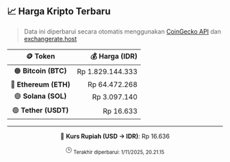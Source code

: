 

<!-- HARGA_KRIPTO -->
## 📈 Harga Kripto Terbaru

> Data ini diperbarui secara otomatis menggunakan [CoinGecko API](https://www.coingecko.com/) dan [exchangerate.host](https://exchangerate.host/)

<div align="center">

| 🪙 Token | 💰 Harga (IDR) |
|:------:|---------------:|
| 🟠 **Bitcoin (BTC)**   | Rp 1.829.144.333 |
| 🔵 **Ethereum (ETH)**  | Rp 64.472.268 |
| 🟣 **Solana (SOL)**    | Rp 3.097.140 |
| 🟢 **Tether (USDT)**   | Rp 16.633 |

---

💱 **Kurs Rupiah (USD → IDR)**: Rp 16.636

🕒 <sub>Terakhir diperbarui: 1/11/2025, 20.21.15</sub>

</div>
<!-- /HARGA_KRIPTO -->